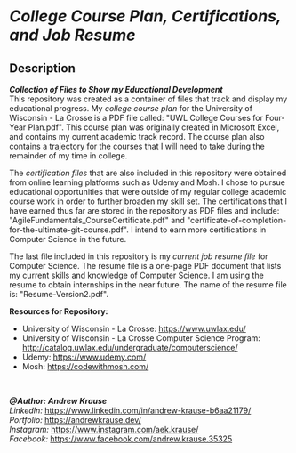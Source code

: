 # *College Course Plan, Certifications, and Job Resume*


## Description
**_Collection of Files to Show my Educational Development_** <br/>
This repository was created as a container of files that track and display my educational progress. My *college course plan* for the University of Wisconsin - La Crosse is a PDF file called: "UWL College Courses for Four-Year Plan.pdf". This course plan was originally created in Microsoft Excel, and contains my current academic track record. The course plan also contains a trajectory for the courses that I will need to take during the remainder of my time in college. 

The *certification files* that are also included in this repository were obtained from online learning platforms such as Udemy and Mosh. I chose to pursue educational opportunities that were outside of my regular college academic course work in order to further broaden my skill set. The certifications that I have earned thus far are stored in the repository as PDF files and include: "AgileFundamentals_CourseCertificate.pdf" and "certificate-of-completion-for-the-ultimate-git-course.pdf". I intend to earn more certifications in Computer Science in the future.

The last file included in this repository is my *current job resume file* for Computer Science. The resume file is a one-page PDF document that lists my current skills and knowledge of Computer Science. I am using the resume to obtain internships in the near future. The name of the resume file is: "Resume-Version2.pdf".

**Resources for Repository:**
- University of Wisconsin - La Crosse: https://www.uwlax.edu/
- University of Wisconsin - La Crosse Computer Science Program: http://catalog.uwlax.edu/undergraduate/computerscience/
- Udemy: https://www.udemy.com/
- Mosh: https://codewithmosh.com/
<p>&nbsp;</p>

**_@Author: Andrew Krause_** <br/>
*LinkedIn:* https://www.linkedin.com/in/andrew-krause-b6aa21179/ <br/>
*Portfolio:* https://andrewkrause.dev/ <br/>
*Instagram:* https://www.instagram.com/aek.krause/ <br/>
*Facebook:* https://www.facebook.com/andrew.krause.35325

